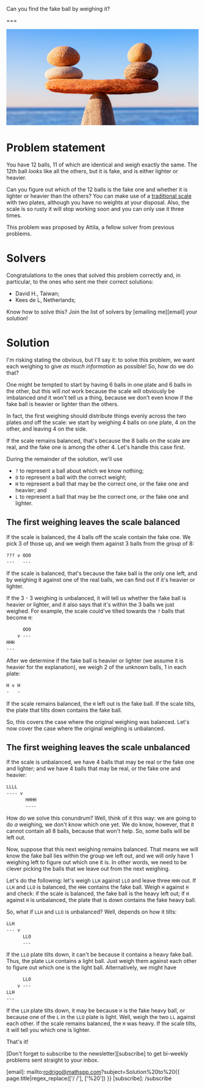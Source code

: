 Can you find the fake ball by weighing it?

===

![](thumbnail.png "Photo by AlSimonov on Getty Images.")

# Problem statement

You have 12 balls, 11 of which are identical and weigh exactly the same.
The 12th ball _looks_ like all the others, but it is fake, and is either lighter or heavier.

Can you figure out which of the 12 balls is the fake one and whether it is lighter or heavier than the others?
You can make use of a [traditional scale](https://en.wikipedia.org/wiki/Weighing_scale) with two plates,
although you have no weights at your disposal.
Also, the scale is so rusty it will stop working soon and you can only use it three times.

This problem was proposed by Attila, a fellow solver from previous problems.


# Solvers

Congratulations to the ones that solved this problem correctly and, in particular, to the ones
who sent me their correct solutions:

 - David H., Taiwan;
 - Kees de L, Netherlands;

Know how to solve this?
Join the list of solvers by [emailing me][email] your solution!


# Solution

I'm risking stating the obvious, but I'll say it:
to solve this problem, we want each weighing to give _as much information_ as possible!
So, how do we do that?

One might be tempted to start by having 6 balls in one plate and 6 balls in the other,
but this will _not_ work because the scale will obviously be imbalanced _and_
it won't tell us a thing, because we don't even know if the fake ball is heavier or lighter than the others.

In fact, the first weighing should distribute things evenly across the two plates _and_ off the scale:
we start by weighing 4 balls on one plate, 4 on the other, and leaving 4 on the side.

If the scale remains balanced, that's because the 8 balls on the scale are real,
and the fake one is among the other 4.
Let's handle this case first.

During the remainder of the solution, we'll use

 - `?` to represent a ball about which we know nothing;
 - `O` to represent a ball with the correct weight;
 - `H` to represent a ball that may be the correct one, or the fake one and heavier; and
 - `L` to represent a ball that may be the correct one, or the fake one and lighter.

## The first weighing leaves the scale balanced

If the scale is balanced, the 4 balls off the scale contain the fake one.
We pick 3 of those up, and we weigh them against 3 balls from the group of 8:

```txt
??? v OOO
---   ---
```

If the scale is balanced, that's because the fake ball is the only one left,
and by weighing it against one of the real balls, we can find out if it's heavier or lighter.

If the 3 - 3 weighing is unbalanced, it will tell us whether the fake ball is heavier or lighter,
and it also says that it's within the 3 balls we just weighed.
For example, the scale could've tilted towards the `?` balls that become `H`:

```txt
      OOO
    v ---
HHH
---
```

After we determine if the fake ball is heavier or lighter (we assume it is heavier for the explanation),
we weigh 2 of the unknown balls, 1 in each plate:

```txt
H v H
-   -
```

If the scale remains balanced, the `H` left out is the fake ball.
If the scale tilts, the plate that tilts down contains the fake ball.

So, this covers the case where the original weighing was balanced.
Let's now cover the case where the original weighing is unbalanced.


## The first weighing leaves the scale unbalanced

If the scale is unbalanced, we have 4 balls that may be real or the fake one and lighter;
and we have 4 balls that may be real, or the fake one and heavier:

```txt
LLLL
---- v
       HHHH
       ----
```

How do we solve this conundrum?
Well, think of it this way:
we are going to do _a_ weighing, we don't know which one yet.
We do know, however, that it cannot contain all 8 balls, because that won't help.
So, some balls will be left out.

Now, suppose that this next weighing remains balanced.
That means we will know the fake ball lies within the group we left out,
and we will only have 1 weighing left to figure out which one it is.
In other words, we need to be clever picking the balls that we leave out from the next weighing.

Let's do the following: let's weigh `LLH` against `LLO` and leave three `HHH` out.
If `LLH` and `LLO` is balanced, the `HHH` contains the fake ball.
Weigh `H` against `H` and check: if the scale is balanced, the fake ball is the heavy left out;
if `H` against `H` is unbalanced, the plate that is down contains the fake heavy ball.

So, what if `LLH` and `LLO` is unbalanced?
Well, depends on how it tilts:

```txt
LLH
--- v
      LLO
      ---
```

If the `LLO` plate tilts down, it can't be because it contains a heavy fake ball.
Thus, the plate `LLH` contains a light ball.
Just weigh them against each other to figure out which one is the light ball.
Alternatively, we might have

```txt
      LLO
    v ---
LLH
---
```

If the `LLH` plate tilts down, it may be because `H` is the fake heavy ball,
or because one of the `L` in the `LLO` plate is light.
Well, weigh the two `LL` against each other.
If the scale remains balanced, the `H` was heavy.
If the scale tilts, it will tell you which one is lighter.

That's it!


[Don't forget to subscribe to the newsletter][subscribe] to get bi-weekly
problems sent straight to your inbox.

[email]: mailto:rodrigo@mathspp.com?subject=Solution%20to%20{{ page.title|regex_replace(['/ /'], ['%20']) }}
[subscribe]: /subscribe
